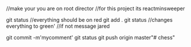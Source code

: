 //make your you are on root director
//for this project its reactminsweeper


git status
//everything should be on red
git add .
git status
//changes everything to green'
//if not message jared

git commit -m'mycomment'
git status 
git push origin master"# chess" 
